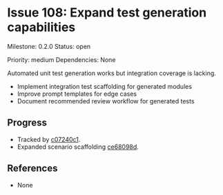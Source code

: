 # Issue 108: Expand test generation capabilities
Milestone: 0.2.0
Status: open

Priority: medium
Dependencies: None


Automated unit test generation works but integration coverage is lacking.

- Implement integration test scaffolding for generated modules
- Improve prompt templates for edge cases
- Document recommended review workflow for generated tests

## Progress
- Tracked by [c07240c1](../commit/c07240c1).
- Expanded scenario scaffolding [ce68098d](../commit/ce68098d).

## References

- None

